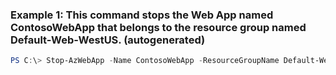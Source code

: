 ### Example 1: This command stops the Web App named ContosoWebApp that belongs to the resource group named Default-Web-WestUS. (autogenerated)
```powershell
PS C:\> Stop-AzWebApp -Name ContosoWebApp -ResourceGroupName Default-Web-WestUS
```

